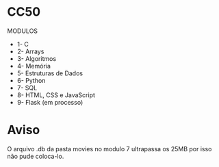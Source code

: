 # CC50
MODULOS
- 1- C
- 2- Arrays
- 3- Algoritmos
- 4- Memória
- 5- Estruturas de Dados
- 6- Python
- 7- SQL
- 8- HTML, CSS e JavaScript
- 9- Flask (em processo)

# Aviso
O arquivo .db da pasta movies no modulo 7 ultrapassa os 25MB por isso não pude coloca-lo.
